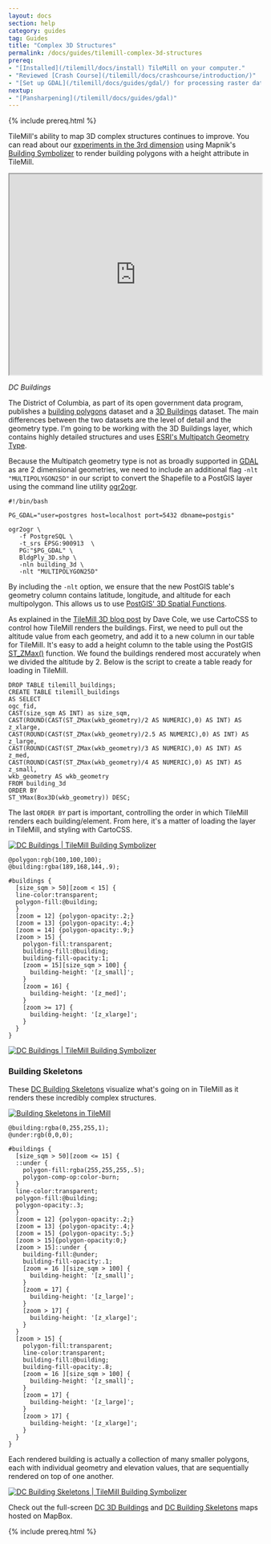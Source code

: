```yaml
---
layout: docs
section: help
category: guides
tag: Guides
title: "Complex 3D Structures"
permalink: /docs/guides/tilemill-complex-3d-structures
prereq:
- "[Installed](/tilemill/docs/install) TileMill on your computer."
- "Reviewed [Crash Course](/tilemill/docs/crashcourse/introduction/)"
- "[Set up GDAL](/tilemill/docs/guides/gdal/) for processing raster data in the terminal."
nextup:
- "[Pansharpening](/tilemill/docs/guides/gdal)"
---
```


{% include prereq.html %}

TileMill's ability to map 3D complex structures continues to improve. You can read about our [experiments in the 3rd dimension](http://mapbox.com/blog/experiments-3rd-dimension/) using Mapnik's [Building Symbolizer](https://github.com/mapnik/mapnik/wiki/BuildingSymbolizer) to render building polygons with a height attribute in TileMill.

<iframe width='100%' height='400' src='http://a.tiles.mapbox.com/v3/herwig.map-kkqtksw8.html#18.00/38.89370/-77.02824'> </iframe>

*DC Buildings*
<!--more-->

The District of Columbia, as part of its open government data program, publishes a [building polygons](http://dcatlas.dcgis.dc.gov/metadata/BldgPly.html) dataset and a [3D Buildings](http://dcatlas.dcgis.dc.gov/metadata/BldgPly_3D.html) dataset. The main differences between the two datasets are the level of detail and the geometry type. I'm going to be working with the 3D Buildings layer, which contains highly detailed structures and uses [ESRI's Multipatch Geometry Type](http://www.esri.com/library/whitepapers/pdfs/multipatch-geometry-type.pdf).

Because the Multipatch geometry type is not as broadly supported in [GDAL](http://gdal.org) as are 2 dimensional geometries, we need to include an additional flag <code>-nlt "MULTIPOLYGON25D"</code> in our script to convert the Shapefile to a PostGIS layer using the command line utility [ogr2ogr](http://www.gdal.org/ogr2ogr.html).

    #!/bin/bash

    PG_GDAL="user=postgres host=localhost port=5432 dbname=postgis"

    ogr2ogr \
       -f PostgreSQL \
       -t_srs EPSG:900913  \
       PG:"$PG_GDAL" \
       BldgPly_3D.shp \
       -nln building_3d \
       -nlt "MULTIPOLYGON25D"

By including the <code>-nlt</code> option, we ensure that the new PostGIS table's geometry column contains latitude, longitude, and altitude for each multipolygon. This allows us to use [PostGIS' 3D Spatial Functions](http://postgis.net/docs/manual-2.0/PostGIS_Special_Functions_Index.html#PostGIS_3D_Functions).

As explained in the [TileMill 3D blog post](http://mapbox.com/blog/experiments-3rd-dimension/) by Dave Cole, we use CartoCSS to control how TileMill renders the buildings. First, we need to pull out the altitude value from each geometry, and add it to a new column in our table for TileMill. It's easy to add a height column to the table using the PostGIS [ST_ZMax()](http://postgis.net/docs/manual-2.0/ST_ZMax.html) function. We found the buildings rendered most accurately when we divided the altitude by 2. Below is the script to create a table ready for loading in TileMill.

    DROP TABLE tilemill_buildings;
    CREATE TABLE tilemill_buildings
    AS SELECT
    ogc_fid,
    CAST(size_sqm AS INT) as size_sqm,
    CAST(ROUND(CAST(ST_ZMax(wkb_geometry)/2 AS NUMERIC),0) AS INT) AS z_xlarge,
    CAST(ROUND(CAST(ST_ZMax(wkb_geometry)/2.5 AS NUMERIC),0) AS INT) AS z_large,
    CAST(ROUND(CAST(ST_ZMax(wkb_geometry)/3 AS NUMERIC),0) AS INT) AS z_med,
    CAST(ROUND(CAST(ST_ZMax(wkb_geometry)/4 AS NUMERIC),0) AS INT) AS z_small,
    wkb_geometry AS wkb_geometry
    FROM building_3d
    ORDER BY
    ST_YMax(Box3D(wkb_geometry)) DESC;


The last `ORDER BY` part is important, controlling the order in which TileMill renders each building/element. From here, it's a matter of loading the layer in TileMill, and styling with CartoCSS.

[![DC Buildings | TileMill Building Symbolizer](http://farm9.staticflickr.com/8509/8486512820_78b8f449da_o.png)](http://tiles.mapbox.com/herwig/map/map-onzoztaf#17.00/38.91619/-77.04398)


    @polygon:rgb(100,100,100);
    @building:rgba(189,168,144,.9);

    #buildings {
      [size_sqm > 50][zoom < 15] {
      line-color:transparent;
      polygon-fill:@building;
      }
      [zoom = 12] {polygon-opacity:.2;}
      [zoom = 13] {polygon-opacity:.4;}
      [zoom = 14] {polygon-opacity:.9;}
      [zoom > 15] {
        polygon-fill:transparent;
        building-fill:@building;
        building-fill-opacity:1;
        [zoom = 15][size_sqm > 100] {
          building-height: '[z_small]';
        }
        [zoom = 16] {
          building-height: '[z_med]';
        }
        [zoom >= 17] {
          building-height: '[z_xlarge]';
        }
      }
    }

[![DC Buildings | TileMill Building Symbolizer](http://farm9.staticflickr.com/8517/8485364827_2a81a7d918_o.png)](http://tiles.mapbox.com/herwig/map/map-onzoztaf#17.00/38.91619/-77.04398)

### Building Skeletons ###

These [DC Building  Skeletons](https://tiles.mapbox.com/herwig/map/map-okz7199j#17.00/38.88536/-77.02362) visualize what's going on in TileMill as it renders these incredibly complex structures.

[![Building Skeletons in TileMill](http://farm9.staticflickr.com/8366/8485445163_9891fd62df_o.png)](https://tiles.mapbox.com/herwig/map/map-okz7199j#17.00/38.88409/-77.01628)

    @building:rgba(0,255,255,1);
    @under:rgb(0,0,0);

    #buildings {
      [size_sqm > 50][zoom <= 15] {
      ::under {
        polygon-fill:rgba(255,255,255,.5);
        polygon-comp-op:color-burn;
      }
      line-color:transparent;
      polygon-fill:@building;
      polygon-opacity:.3;
      }
      [zoom = 12] {polygon-opacity:.2;}
      [zoom = 13] {polygon-opacity:.4;}
      [zoom = 15] {polygon-opacity:.5;}
      [zoom > 15]{polygon-opacity:0;}
      [zoom > 15]::under {
        building-fill:@under;
        building-fill-opacity:.1;
        [zoom = 16 ][size_sqm > 100] {
          building-height: '[z_small]';
        }
        [zoom = 17] {
          building-height: '[z_large]';
        }
        [zoom > 17] {
          building-height: '[z_xlarge]';
        }
      }
      [zoom > 15] {
        polygon-fill:transparent;
        line-color:transparent;
        building-fill:@building;
        building-fill-opacity:.8;
        [zoom = 16 ][size_sqm > 100] {
          building-height: '[z_small]';
        }
        [zoom = 17] {
          building-height: '[z_large]';
        }
        [zoom > 17] {
          building-height: '[z_xlarge]';
        }
      }
    }

Each rendered building is actually a collection of many smaller polygons, each with individual geometry and elevation values, that are sequentially rendered on top of one another.

[![DC Building Skeletons | TileMill Building Symbolizer](http://farm9.staticflickr.com/8376/8486426452_1f6537c29a_o.png)](http://a.tiles.mapbox.com/v3/herwig.map-okz7199j.html#17.00/38.88570/-77.02521)


Check out the full-screen [DC 3D Buildings](https://tiles.mapbox.com/herwig/map/map-onzoztaf#17.00/38.89409/-77.03063) and [DC Building Skeletons](https://tiles.mapbox.com/herwig/map/map-okz7199j) maps hosted on MapBox.

{% include prereq.html %}